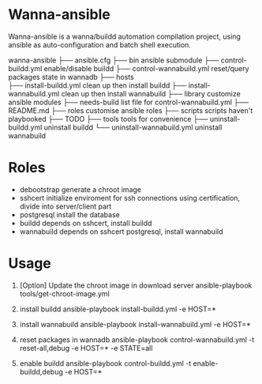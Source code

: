 Wanna-ansible
=======

Wanna-ansible is a wanna/buildd automation compilation project, using ansible as auto-configuration and batch shell execution.

wanna-ansible
├── ansible.cfg
├── bin                               ansible submodule
├── control-buildd.yml                enable/disable buildd
├── control-wannabuild.yml            reset/query packages state in wannadb
├── hosts                             
├── install-buildd.yml                clean up then install buildd
├── install-wannabuild.yml            clean up then install wannabuild
├── library                           customize ansible modules
├── needs-build                       list file for control-wannabuild.yml
├── README.md
├── roles                             customise ansible roles
├── scripts                           scripts haven't playbooked
├── TODO
├── tools                             tools for convenience
├── uninstall-buildd.yml              uninstall buildd
└── uninstall-wannabuild.yml          uninstall wannabuild

Roles
=====

   * debootstrap generate a chroot image
   * sshcert initialize enviroment for ssh connections using certification, divide into server/client part
   * postgresql install the database
   * buildd depends on sshcert, install buildd
   * wannabuild depends on sshcert postgresql, install wannabuild

Usage
=====

1. [Option] Update the chroot image in download server 
ansible-playbook tools/get-chroot-image.yml

2. install buildd
ansible-playbook install-buildd.yml -e HOST=*

3. install wannabuild
ansible-playbook install-wannabuild.yml -e HOST=*

4. reset packages in wannadb
ansible-playbook control-wannabuild.yml -t reset-all,debug -e HOST=* -e STATE=all

5. enable buildd
ansible-playbook control-buildd.yml -t enable-buildd,debug -e HOST=*
